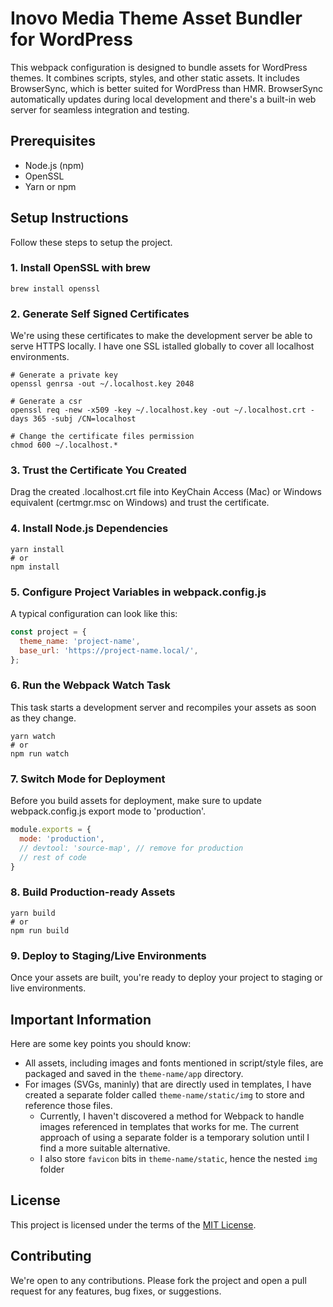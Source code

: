 # Inovo Media Theme Asset Bundler for WordPress
This webpack configuration is designed to bundle assets for WordPress themes. It combines scripts, styles, and other static assets. It includes BrowserSync, which is better suited for WordPress than HMR. BrowserSync automatically updates during local development and there's a built-in web server for seamless integration and testing.


## Prerequisites

-  Node.js (npm)
-  OpenSSL
-  Yarn or npm

## Setup Instructions

Follow these steps to setup the project.

### 1. Install OpenSSL with brew

```shell
brew install openssl
```

### 2. Generate Self Signed Certificates

We're using these certificates to make the development server be able to serve HTTPS locally. I have one SSL istalled globally to cover all localhost environments.

```shell
# Generate a private key
openssl genrsa -out ~/.localhost.key 2048

# Generate a csr
openssl req -new -x509 -key ~/.localhost.key -out ~/.localhost.crt -days 365 -subj /CN=localhost

# Change the certificate files permission
chmod 600 ~/.localhost.*
```

### 3. Trust the Certificate You Created
Drag the created .localhost.crt file into KeyChain Access (Mac) or Windows equivalent (certmgr.msc on Windows) and trust the certificate.

### 4. Install Node.js Dependencies
```shell
yarn install
# or
npm install
```

### 5. Configure Project Variables in ﻿webpack.config.js
A typical configuration can look like this:
```js
const project = {
  theme_name: 'project-name',
  base_url: 'https://project-name.local/',
};
```

### 6. Run the Webpack Watch Task
This task starts a development server and recompiles your assets as soon as they change.
```shell
yarn watch
# or
npm run watch
```

### 7. Switch Mode for Deployment
Before you build assets for deployment, make sure to update ﻿webpack.config.js export mode to 'production'.
```js
module.exports = {
  mode: 'production',
  // devtool: 'source-map', // remove for production
  // rest of code
}
```

### 8. Build Production-ready Assets
```shell
yarn build
# or
npm run build
```

### 9. Deploy to Staging/Live Environments
Once your assets are built, you're ready to deploy your project to staging or live environments.

## Important Information
Here are some key points you should know:

- All assets, including images and fonts mentioned in script/style files, are packaged and saved in the `theme-name/app` directory.
- For images (SVGs, maninly) that are directly used in templates, I have created a separate folder called `theme-name/static/img` to store and reference those files.
  - Currently, I haven't discovered a method for Webpack to handle images referenced in templates that works for me. The current approach of using a separate folder is a temporary solution until I find a more suitable alternative.
  - I also store `favicon` bits in `theme-name/static`, hence the nested `img` folder

## License
This project is licensed under the terms of the [MIT License](https://opensource.org/license/mit/).

## Contributing
We're open to any contributions. Please fork the project and open a pull request for any features, bug fixes, or suggestions.
